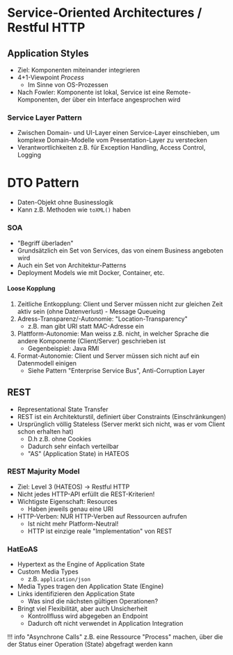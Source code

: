 # Service-Oriented Architectures / Restful HTTP

## Application Styles
- Ziel: Komponenten miteinander integrieren
- 4+1-Viewpoint _Process_
    - Im Sinne von OS-Prozessen
- Nach Fowler: Komponente ist lokal, Service ist eine Remote-Komponenten, der über ein Interface angesprochen wird

### Service Layer Pattern
- Zwischen Domain- und UI-Layer einen Service-Layer einschieben, um komplexe Domain-Modelle vom Presentation-Layer zu verstecken
- Verantwortlichkeiten z.B. für Exception Handling, Access Control, Logging

# DTO Pattern
- Daten-Objekt ohne Businesslogik
- Kann z.B. Methoden wie `toXML()` haben

### SOA
- "Begriff überladen"
- Grundsätzlich ein Set von Services, das von einem Business angeboten wird
- Auch ein Set von Architektur-Patterns
- Deployment Models wie mit Docker, Container, etc.

#### Loose Kopplung
1. Zeitliche Entkopplung: Client und Server müssen nicht zur gleichen Zeit aktiv sein (ohne Datenverlust) - Message Queueing
2. Adress-Transparenz/-Autonomie: "Location-Transparency"
    - z.B. man gibt URI statt MAC-Adresse ein
3. Plattform-Autonomie: Man weiss z.B. nicht, in welcher Sprache die andere Komponente (Client/Server) geschrieben ist
    - Gegenbeispiel: Java RMI
4. Format-Autonomie: Client und Server müssen sich nicht auf ein Datenmodell einigen
    - Siehe Pattern "Enterprise Service Bus", Anti-Corruption Layer

## REST
- Representational State Transfer
- REST ist ein Architekturstil, definiert über Constraints (Einschränkungen)
- Ursprünglich völlig Stateless (Server merkt sich nicht, was er vom Client schon erhalten hat)
    - D.h z.B. ohne Cookies
    - Dadurch sehr einfach verteilbar
    - "AS" (Application State) in HATEOS

### REST Majurity Model
- Ziel: Level 3 (HATEOS) -> Restful HTTP
- Nicht jedes HTTP-API erfüllt die REST-Kriterien!
- Wichtigste Eigenschaft: Resources
    - Haben jeweils genau eine URI
- HTTP-Verben: NUR HTTP-Verben auf Ressourcen aufrufen
    - Ist nicht mehr Platform-Neutral!
    - HTTP ist einzige reale "Implementation" von REST

### HatEoAS
- Hypertext as the Engine of Application State
- Custom Media Types
    - z.B. `application/json`
- Media Types tragen den Application State (Engine)
- Links identifizieren den Application State
    - Was sind die nächsten gültigen Operationen?
- Bringt viel Flexibilität, aber auch Unsicherheit
    - Kontrollfluss wird abgegeben an Endpoint
    - Dadurch oft nicht verwendet in Application Integration

!!! info "Asynchrone Calls"
    z.B. eine Ressource "Process" machen, über die der Status einer Operation (State) abgefragt werden kann

